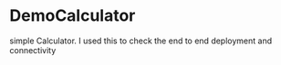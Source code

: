 # DemoCalculator
simple Calculator. I used this to check the end to end deployment and connectivity
